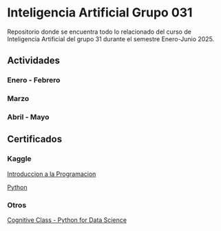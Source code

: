 # Inteligencia Artificial Grupo 031
Repositorio donde se encuentra todo lo relacionado del curso de Inteligencia Artificial del grupo 31 durante el semestre Enero-Junio 2025.
## Actividades
### Enero - Febrero
### Marzo
### Abril - Mayo

## Certificados
### Kaggle
[Introduccion a la Programacion](certificados/kaggle/certificado-1-introduccion-a-la-programacion.pdf)

[Python](certificados/kaggle/certificado-2-python.pdf)
### Otros
[Cognitive Class - Python for Data Science](certificados/otros/IBM-PY0101EN-Certificate.pdf)
